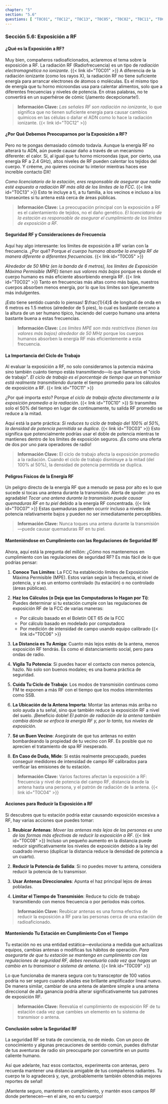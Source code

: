 ```yaml
---
chapter: "5"
section: "5.6"
questions: [ "T0C01", "T0C12", "T0C13", "T0C05", "T0C02", "T0C11", "T0C10", "T0C03", "T0C07", "T0C06", "T0C04", "T0C08", "T0C09" ]
---
```


### Sección 5.6: Exposición a RF

#### ¿Qué es la Exposición a RF?

Muy bien, compañeros radioaficionados, aclaremos el tema sobre la exposición a RF. La radiación RF (Radiofrecuencia) es un tipo de *radiación electromagnética no ionizante*. {{< link id="T0C01" >}} A diferencia de la radiación ionizante (como los rayos X), la radiación RF no tiene suficiente energía para arrancar electrones de átomos o moléculas. Es el mismo tipo de energía que tu horno microondas usa para calentar alimentos, solo que a diferentes frecuencias y niveles de potencia. En otras palabras, no te convertirá en un superhéroe de cómic (¡lamento decepcionarte!).

> **Información Clave:** *Las señales RF son radiación no ionizante*, lo que significa que no tienen suficiente energía para causar cambios químicos en las células o dañar el ADN como lo hace la radiación ionizante. {{< link id="T0C12" >}}

#### ¿Por Qué Debemos Preocuparnos por la Exposición a RF?

Pero no te pongas demasiado cómodo todavía. Aunque la energía RF no alterará tu ADN, aún puede causar daño a través de un mecanismo diferente: el calor. Sí, al igual que tu horno microondas (que, por cierto, usa energía RF a 2.4 GHz), altos niveles de RF pueden calentar los tejidos del cuerpo. Y créeme, ¡no quieres cocinar tu interior mientras haces ese increíble contacto DX!

*Como licenciatario de la estación, eres responsable de asegurar que nadie esté expuesto a radiación RF más allá de los límites de la FCC*. {{< link id="T0C13" >}} Esto te incluye a ti, a tu familia, a los vecinos e incluso a los transeúntes si tu antena está cerca de áreas públicas.

> **Información Clave:** La preocupación principal con la exposición a RF es el calentamiento de tejidos, no el daño genético. *El licenciatario de la estación es responsable de asegurar el cumplimiento de los límites de exposición a RF.*

#### Seguridad RF y Consideraciones de Frecuencia

Aquí hay algo interesante: los límites de exposición a RF varían con la frecuencia. ¿Por qué? Porque *el cuerpo humano absorbe la energía RF de manera diferente a diferentes frecuencias*. {{< link id="T0C05" >}}

*Alrededor de 50 MHz (en la banda de 6 metros), los límites de Exposición Máxima Permisible (MPE) tienen sus valores más bajos* porque es donde el cuerpo humano es más eficiente absorbiendo energía RF. {{< link id="T0C02" >}} Tanto en frecuencias más altas como más bajas, nuestros cuerpos absorben menos energía, por lo que los límites son ligeramente más indulgentes.

¡Esto tiene sentido cuando lo piensas! $\frac{1}{4}$ de longitud de onda en 6 metros es 1.5 metros (alrededor de 5 pies), lo cual es bastante cercano a la altura de un ser humano típico, haciendo del cuerpo humano una antena bastante buena a estas frecuencias.

> **Información Clave:** *Los límites MPE son más restrictivos (tienen los valores más bajos) alrededor de 50 MHz* porque los cuerpos humanos absorben la energía RF más eficientemente a esta frecuencia.

#### La Importancia del Ciclo de Trabajo

Al evaluar la exposición a RF, no solo consideramos la potencia máxima sino también cuánto tiempo estás transmitiendo—lo que llamamos el "ciclo de trabajo". *El ciclo de trabajo es el porcentaje de tiempo que un transmisor está realmente transmitiendo* durante el tiempo promedio para los cálculos de exposición a RF. {{< link id="T0C11" >}}

¿Por qué importa esto? Porque *el ciclo de trabajo afecta directamente a la exposición promedio a la radiación*. {{< link id="T0C10" >}} Si transmites solo el 50% del tiempo en lugar de continuamente, tu salida RF promedio se reduce a la mitad.

Aquí está la parte práctica: *Si reduces tu ciclo de trabajo del 100% al 50%, la densidad de potencia permitida se duplica*. {{< link id="T0C03" >}} Esto significa que potencialmente podrías usar el doble de potencia mientras te mantienes dentro de los límites de exposición seguros. ¡Es como una oferta de dos por uno para operadores de radio!

> **Información Clave:** El ciclo de trabajo afecta la exposición promedio a la radiación. Cuando el ciclo de trabajo disminuye a la mitad (del 100% al 50%), la densidad de potencia permitida se duplica.

#### Peligros Físicos de la Energía RF

Un peligro directo de la energía RF que a menudo se pasa por alto es lo que sucede si tocas una antena durante la transmisión. Alerta de spoiler: ¡no es agradable! *Tocar una antena durante la transmisión puede causar quemaduras RF en tu piel* debido a la energía RF concentrada. {{< link id="T0C07" >}} Estas quemaduras pueden ocurrir incluso a niveles de potencia relativamente bajos y pueden no ser inmediatamente perceptibles.

> **Información Clave:** Nunca toques una antena durante la transmisión—puede causar quemaduras RF en tu piel.

#### Manteniéndose en Cumplimiento con las Regulaciones de Seguridad RF

Ahora, aquí está la pregunta del millón: ¿Cómo nos mantenemos en cumplimiento con las regulaciones de seguridad RF? Es más fácil de lo que podrías pensar:

1. **Conoce Tus Límites**: La FCC ha establecido límites de Exposición Máxima Permisible (MPE). Estos varían según la frecuencia, el nivel de potencia, y si es un entorno controlado (tu estación) o no controlado (áreas públicas).

2. **Haz los Cálculos (o Deja que las Computadoras lo Hagan por Ti)**: Puedes determinar si tu estación cumple con las regulaciones de exposición RF de la FCC de varias maneras:
   - Por cálculo basado en el Boletín OET 65 de la FCC
   - Por cálculo basado en modelado por computadora
   - Por medición de intensidad de campo usando equipo calibrado {{< link id="T0C06" >}}

3. **La Distancia es Tu Amiga**: Cuanto más lejos estés de la antena, menos exposición RF tendrás. Es como el distanciamiento social, pero para ondas de radio.

4. **Vigila Tu Potencia**: Si puedes hacer el contacto con menos potencia, hazlo. No solo son buenos modales; es una buena práctica de seguridad.

5. **Cuida Tu Ciclo de Trabajo**: Los modos de transmisión continuos como FM te exponen a más RF con el tiempo que los modos intermitentes como SSB.

6. **La Ubicación de la Antena Importa**: Montar las antenas más arriba no solo ayuda a tu señal, sino que también reduce la exposición RF a nivel del suelo. ¡Beneficio doble! *El patrón de radiación de la antena también cambia dónde se enfoca la energía RF y, por lo tanto, tus niveles de exposición.*

7. **Sé un Buen Vecino**: Asegúrate de que tus antenas no estén bombardeando la propiedad de tu vecino con RF. Es posible que no aprecien el tratamiento de spa RF inesperado.

8. **En Caso de Duda, Mide**: Si estás realmente preocupado, puedes conseguir medidores de intensidad de campo RF calibrados para verificar las emisiones de tu estación.

> **Información Clave:** Varios factores afectan la exposición a RF: frecuencia y nivel de potencia del campo RF, distancia desde la antena hasta una persona, y el patrón de radiación de la antena. {{< link id="T0C04" >}}

#### Acciones para Reducir la Exposición a RF

Si descubres que tu estación podría estar causando exposición excesiva a RF, hay varias acciones que puedes tomar:

1. **Reubicar Antenas**: *Mover las antenas más lejos de las personas es una de las formas más efectivas de reducir la exposición a RF*. {{< link id="T0C08" >}} Incluso un pequeño aumento en la distancia puede reducir significativamente los niveles de exposición debido a la ley del cuadrado inverso (duplicar la distancia reduce la densidad de potencia a un cuarto).

2. **Reducir la Potencia de Salida**: Si no puedes mover tu antena, considera reducir la potencia de tu transmisor.

3. **Usar Antenas Direccionales**: Apunta el haz principal lejos de áreas pobladas.

4. **Limitar el Tiempo de Transmisión**: Reduce tu ciclo de trabajo transmitiendo con menos frecuencia o por períodos más cortos.

> **Información Clave:** Reubicar antenas es una forma efectiva de reducir la exposición a RF para las personas cerca de una estación de radioaficionado.

#### Manteniendo Tu Estación en Cumplimiento Con el Tiempo

Tu estación no es una entidad estática—evoluciona a medida que actualizas equipos, cambias antenas o modificas tus hábitos de operación. *Para asegurarte de que tu estación se mantenga en cumplimiento con las regulaciones de seguridad RF, debes reevaluarla cada vez que hagas un cambio en tu transmisor o sistema de antena*. {{< link id="T0C09" >}}

Lo que funcionaba de manera segura con tu transceptor de 100 vatios podría no ser seguro cuando añades ese brillante amplificador lineal nuevo. De manera similar, cambiar de una antena de alambre simple a una antena direccional de alta ganancia podría alterar significativamente tus patrones de exposición RF.

> **Información Clave:** Reevalúa el cumplimiento de exposición RF de tu estación cada vez que cambies un elemento en tu sistema de transmisor o antena.

#### Conclusión sobre la Seguridad RF

La seguridad RF se trata de conciencia, no de miedo. Con un poco de conocimiento y algunas precauciones de sentido común, puedes disfrutar de tus aventuras de radio sin preocuparte por convertirte en un punto caliente humano.

Así que adelante, haz esos contactos, experimenta con antenas, pero recuerda mantener una distancia amigable de tus compañeros radiantes. Tu cuerpo te lo agradecerá y, oye, ¡probablemente también obtendrás mejores reportes de señal!

¡Mantente seguro, mantente en cumplimiento, y mantén esos campos RF donde pertenecen—en el aire, no en tu cuerpo!